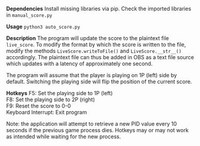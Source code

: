 
**Dependencies**
Install missing libraries via pip. Check the imported libraries in `manual_score.py`

**Usage**
`python3 auto_score.py`

**Description**
The program will update the score to the plaintext file `live_score`. To modify the format by which the score is written to the file, modify the methods `LiveScore.writeToFile()` and `LiveScore.__str__()` accordingly. The plaintext file can thus be added in OBS as a text file source which updates with a latency of approximately one second.

The program will assume that the player is playing on 1P (left) side by default. Switching the playing side will flip the position of the current score.

**Hotkeys**
F5: Set the playing side to 1P (left)  
F8: Set the playing side to 2P (right)  
F9: Reset the score to 0-0  
Keyboard Interrupt: Exit program

Note: the application will attempt to retrieve a new PID value every 10 seconds if the previous game process dies. Hotkeys may or may not work as intended while waiting for the new process.
